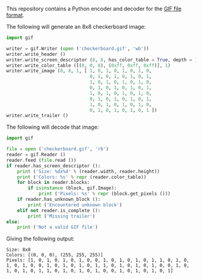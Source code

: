 This repository contains a Python encoder and decoder for the [GIF file format](https://www.w3.org/Graphics/GIF/spec-gif89a.txt).

The following will generate an 8x8 checkerboard image:
```python
import gif

writer = gif.Writer (open ('checkerboard.gif', 'wb'))
writer.write_header ()
writer.write_screen_descriptor (8, 8, has_color_table = True, depth = 1)
writer.write_color_table ([(0, 0, 0), (0xff, 0xff, 0xff)], 1)
writer.write_image (8, 8, 1, [ 1, 0, 1, 0, 1, 0, 1, 0,
                               0, 1, 0, 1, 0, 1, 0, 1,
                               1, 0, 1, 0, 1, 0, 1, 0,
                               0, 1, 0, 1, 0, 1, 0, 1,
                               1, 0, 1, 0, 1, 0, 1, 0,
                               0, 1, 0, 1, 0, 1, 0, 1,
                               1, 0, 1, 0, 1, 0, 1, 0,
                               0, 1, 0, 1, 0, 1, 0, 1 ])
writer.write_trailer ()
```

The following will decode that image:
```python
import gif

file = open ('checkerboard.gif', 'rb')
reader = gif.Reader ()
reader.feed (file.read ())
if reader.has_screen_descriptor ():
    print ('Size: %dx%d' % (reader.width, reader.height))
    print ('Colors: %s' % repr (reader.color_table))
    for block in reader.blocks:
        if isinstance (block, gif.Image):
            print ('Pixels: %s' % repr (block.get_pixels ()))
    if reader.has_unknown_block ():
        print ('Encountered unknown block')
    elif not reader.is_complete ():
        print ('Missing trailer')
else:
    print ('Not a valid GIF file')
```

Giving the following output:
```
Size: 8x8
Colors: [(0, 0, 0), (255, 255, 255)]
Pixels: [1, 0, 1, 0, 1, 0, 1, 0, 0, 1, 0, 1, 0, 1, 0, 1, 1, 0, 1, 0, 1, 0, 1, 0, 0, 1, 0, 1, 0, 1, 0, 1, 1, 0, 1, 0, 1, 0, 1, 0, 0, 1, 0, 1, 0, 1, 0, 1, 1, 0, 1, 0, 1, 0, 1, 0, 0, 1, 0, 1, 0, 1, 0, 1]
```
